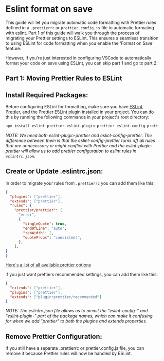 # Eslint format on save

This guide will let you migrate automatic code formatting with Prettier rules defined in a `.prettierrc` or `prettier.config.js` file to automatic formating with eslint. Part 1 of this guide will walk you through the process of migrating your Prettier settings to ESLint. This ensures a seamless transition to using ESLint for code formatting when you enable the 'Format on Save' feature.

However, if you're just interested in configuring VSCode to automatically format your code on save using ESLint, you can skip part 1 and go to part 2. 

## Part 1: Moving Prettier Rules to ESLint

## Install Required Packages:
Before configuring ESLint for formatting, make sure you have [ESLint](https://www.npmjs.com/package/eslint), [Prettier](https://www.npmjs.com/package/prettier), and the Prettier ESLint plugin installed in your project. You can do this by running the following commands in your project's root directory:

```bash
npm install eslint prettier eslint-plugin-prettier eslint-config-prettier --save-dev
```

*NOTE: We need both eslint-plugin-prettier and eslint-config-prettier. The difference between them is that the eslint-config-prettier turns off all rules that are unnecessary or might conflict with Prettier and the eslint-plugin-prettier will allow us to add prettier configuration to eslint rules in `eslintrc.json`.*

## Create or Update .eslintrc.json:

In order to migrate your rules from `.prettierrc` you can add them like this: 

```json
{
  "plugins": ["prettier"],
  "extends": ["prettier"],
  "rules": {
    "prettier/prettier": [
      "error",
      {
        "singleQuote": true,
        "endOfLine": "auto",
        "tabWidth": 2,
        "quoteProps": "consistent",
      },
    ],
}
}
```
[Here's a list of all available prettier options](https://prettier.io/docs/en/options)

if you just want prettiers recommended settings, you can add them like this: 
```json
{
  "extends": ["prettier"],
  "plugins": ["prettier"],
  "extends": ["plugin:prettier/recommended"]
}
```
*NOTE: The eslintrc.json file allows us to ommit the "eslint-config-" and "eslint-plugin-" part of the package names, which can make it confusing for when we add "prettier" to both the plugins and extends properties.*

## Remove Prettier Configuration:
If you still have a separate .prettierrc or prettier.config.js file, you can remove it because Prettier rules will now be handled by ESLint.
